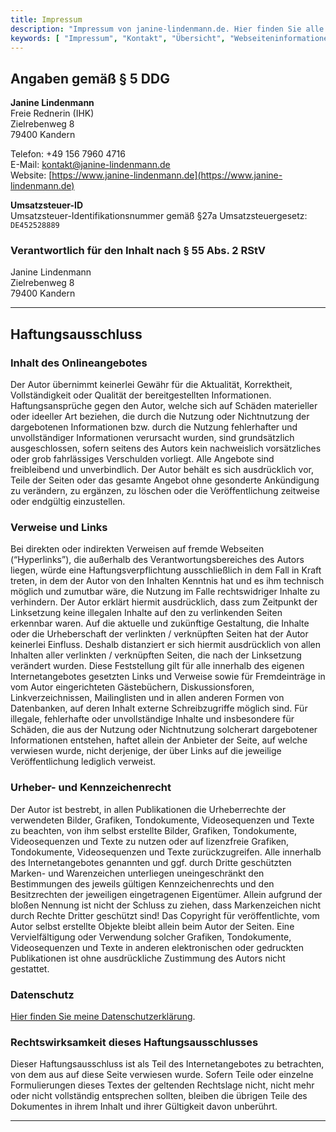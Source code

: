 ```yaml
---
title: Impressum
description: "Impressum von janine-lindenmann.de. Hier finden Sie alle rechtlichen Informationen zu unserem Unternehmen, einschließlich der Kontaktangaben, Vertretungsberechtigten und der Umsatzsteuer-ID."
keywords: [ "Impressum", "Kontakt", "Übersicht", "Webseiteninformationen", "Informationen zur Webseite", "Rechtliches", "Haftung", "Haftungsausschluss", "Datenschutz" ]
---
```


## Angaben gemäß § 5 DDG

**Janine Lindenmann**  
Freie Rednerin (IHK)  
Zielrebenweg 8  
79400 Kandern

Telefon: +49 156 7960 4716  
E-Mail: [kontakt@janine-lindenmann.de](mailto:kontakt@janine-lindenmann.de)  
Website: [https://www.janine-lindenmann.de](https://www.janine-lindenmann.de)

**Umsatzsteuer-ID**  
Umsatzsteuer-Identifikationsnummer gemäß §27a Umsatzsteuergesetz: `DE452528889`

### Verantwortlich für den Inhalt nach § 55 Abs. 2 RStV

Janine Lindenmann  
Zielrebenweg 8  
79400 Kandern

---

## Haftungsausschluss

### Inhalt des Onlineangebotes

Der Autor übernimmt keinerlei Gewähr für die Aktualität, Korrektheit, Vollständigkeit oder Qualität der bereitgestellten
Informationen. Haftungsansprüche gegen den Autor, welche sich auf Schäden materieller oder ideeller Art beziehen, die
durch die Nutzung oder Nichtnutzung der dargebotenen Informationen bzw. durch die Nutzung fehlerhafter und
unvollständiger Informationen verursacht wurden, sind grundsätzlich ausgeschlossen, sofern seitens des Autors kein
nachweislich vorsätzliches oder grob fahrlässiges Verschulden vorliegt. Alle Angebote sind freibleibend und
unverbindlich. Der Autor behält es sich ausdrücklich vor, Teile der Seiten oder das gesamte Angebot ohne gesonderte
Ankündigung zu verändern, zu ergänzen, zu löschen oder die Veröffentlichung zeitweise oder endgültig einzustellen.

### Verweise und Links

Bei direkten oder indirekten Verweisen auf fremde Webseiten (“Hyperlinks”), die außerhalb des Verantwortungsbereiches
des Autors liegen, würde eine Haftungsverpflichtung ausschließlich in dem Fall in Kraft treten, in dem der Autor von den
Inhalten Kenntnis hat und es ihm technisch möglich und zumutbar wäre, die Nutzung im Falle rechtswidriger Inhalte zu
verhindern. Der Autor erklärt hiermit ausdrücklich, dass zum Zeitpunkt der Linksetzung keine illegalen Inhalte auf den
zu verlinkenden Seiten erkennbar waren. Auf die aktuelle und zukünftige Gestaltung, die Inhalte oder die Urheberschaft
der verlinkten / verknüpften Seiten hat der Autor keinerlei Einfluss. Deshalb distanziert er sich hiermit ausdrücklich
von allen Inhalten aller verlinkten / verknüpften Seiten, die nach der Linksetzung verändert wurden. Diese Feststellung
gilt für alle innerhalb des eigenen Internetangebotes gesetzten Links und Verweise sowie für Fremdeinträge in vom Autor
eingerichteten Gästebüchern, Diskussionsforen, Linkverzeichnissen, Mailinglisten und in allen anderen Formen von
Datenbanken, auf deren Inhalt externe Schreibzugriffe möglich sind. Für illegale, fehlerhafte oder unvollständige
Inhalte und insbesondere für Schäden, die aus der Nutzung oder Nichtnutzung solcherart dargebotener Informationen
entstehen, haftet allein der Anbieter der Seite, auf welche verwiesen wurde, nicht derjenige, der über Links auf die
jeweilige Veröffentlichung lediglich verweist.

### Urheber- und Kennzeichenrecht

Der Autor ist bestrebt, in allen Publikationen die Urheberrechte der verwendeten Bilder, Grafiken, Tondokumente,
Videosequenzen und Texte zu beachten, von ihm selbst erstellte Bilder, Grafiken, Tondokumente, Videosequenzen und Texte
zu nutzen oder auf lizenzfreie Grafiken, Tondokumente, Videosequenzen und Texte zurückzugreifen. Alle innerhalb des
Internetangebotes genannten und ggf. durch Dritte geschützten Marken- und Warenzeichen unterliegen uneingeschränkt den
Bestimmungen des jeweils gültigen Kennzeichenrechts und den Besitzrechten der jeweiligen eingetragenen Eigentümer.
Allein aufgrund der bloßen Nennung ist nicht der Schluss zu ziehen, dass Markenzeichen nicht durch Rechte Dritter
geschützt sind! Das Copyright für veröffentlichte, vom Autor selbst erstellte Objekte bleibt allein beim Autor der
Seiten. Eine Vervielfältigung oder Verwendung solcher Grafiken, Tondokumente, Videosequenzen und Texte in anderen
elektronischen oder gedruckten Publikationen ist ohne ausdrückliche Zustimmung des Autors nicht gestattet.

### Datenschutz

[Hier finden Sie meine Datenschutzerklärung](/datenschutz).

### Rechtswirksamkeit dieses Haftungsausschlusses

Dieser Haftungsausschluss ist als Teil des Internetangebotes zu betrachten, von dem aus auf diese Seite verwiesen wurde.
Sofern Teile oder einzelne Formulierungen dieses Textes der geltenden Rechtslage nicht, nicht mehr oder nicht
vollständig entsprechen sollten, bleiben die übrigen Teile des Dokumentes in ihrem Inhalt und ihrer Gültigkeit davon
unberührt.

---
